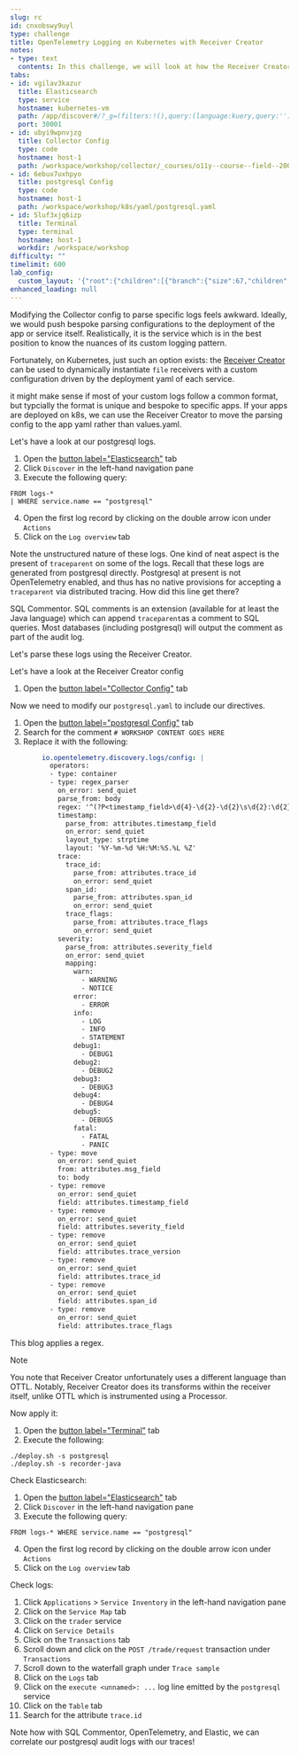 ```yaml
---
slug: rc
id: cnxobswy9uyl
type: challenge
title: OpenTelemetry Logging on Kubernetes with Receiver Creator
notes:
- type: text
  contents: In this challenge, we will look at how the Receiver Creator works
tabs:
- id: vgilav3kazur
  title: Elasticsearch
  type: service
  hostname: kubernetes-vm
  path: /app/discover#/?_g=(filters:!(),query:(language:kuery,query:''),refreshInterval:(pause:!t,value:60000),time:(from:now-1h,to:now))&_a=(breakdownField:log.level,columns:!(),dataSource:(type:esql),filters:!(),hideChart:!f,interval:auto,query:(esql:'FROM%20logs-*%20%0A%7C%20WHERE%20service.name%20%3D%3D%20%22postgresql%22%0A%20%20'),sort:!(!('@timestamp',desc)))
  port: 30001
- id: ubyi9wpnvjzg
  title: Collector Config
  type: code
  hostname: host-1
  path: /workspace/workshop/collector/_courses/o11y--course--field--200-otel-logs--main/_challenges/04-rc/values.patch
- id: 6ebux7uxhpyo
  title: postgresql Config
  type: code
  hostname: host-1
  path: /workspace/workshop/k8s/yaml/postgresql.yaml
- id: 5luf3xjq6izp
  title: Terminal
  type: terminal
  hostname: host-1
  workdir: /workspace/workshop
difficulty: ""
timelimit: 600
lab_config:
  custom_layout: '{"root":{"children":[{"branch":{"size":67,"children":[{"leaf":{"tabs":["vgilav3kazur","ubyi9wpnvjzg","6ebux7uxhpyo"],"activeTabId":"vgilav3kazur","size":72}},{"leaf":{"tabs":["5luf3xjq6izp"],"activeTabId":"5luf3xjq6izp","size":25}}]}},{"leaf":{"tabs":["assignment"],"activeTabId":"assignment","size":31}}],"orientation":"Horizontal"}}'
enhanced_loading: null
---
```

Modifying the Collector config to parse specific logs feels awkward. Ideally, we would push bespoke parsing configurations to the deployment of the app or service itself. Realistically, it is the service which is in the best position to know the nuances of its custom logging pattern.

Fortunately, on Kubernetes, just such an option exists: the [Receiver Creator](https://github.com/open-telemetry/opentelemetry-collector-contrib/blob/main/receiver/receivercreator/README.md) can be used to dynamically instantiate `file` receivers with a custom configuration driven by the deployment yaml of each service.

it might make sense if most of your custom logs follow a common format, but typcially the format is unique and bespoke to specific apps. If your apps are deployed on k8s, we can use the Receiver Creator to move the parsing config to the app yaml rather than values.yaml.

Let's have a look at our postgresql logs.

1. Open the [button label="Elasticsearch"](tab-0) tab
2. Click `Discover` in the left-hand navigation pane
3. Execute the following query:
```esql
FROM logs-*
| WHERE service.name == "postgresql"
```
4. Open the first log record by clicking on the double arrow icon under `Actions`
5. Click on the `Log overview` tab

Note the unstructured nature of these logs. One kind of neat aspect is the present of `traceparent` on some of the logs. Recall that these logs are generated from postgresql directly. Postgresql at present is not OpenTelemetry enabled, and thus has no native provisions for accepting a `traceparent` via distributed tracing. How did this line get there?

SQL Commentor. SQL comments is an extension (available for at least the Java language) which can append `traceparent`as a comment to SQL queries. Most databases (including postgresql) will output the comment as part of the audit log.

Let's parse these logs using the Receiver Creator.

Let's have a look at the Receiver Creator config
1. Open the [button label="Collector Config"](tab-1) tab



Now we need to modify our `postgresql.yaml` to include our directives.

1. Open the [button label="postgresql Config"](tab-2) tab
2. Search for the comment `# WORKSHOP CONTENT GOES HERE`
3. Replace it with the following:
```yaml
        io.opentelemetry.discovery.logs/config: |
          operators:
          - type: container
          - type: regex_parser
            on_error: send_quiet
            parse_from: body
            regex: '^(?P<timestamp_field>\d{4}-\d{2}-\d{2}\s\d{2}:\d{2}:\d{2}.\d{3}\s[A-z]+)\s\[\d+\]\s(?P<severity_field>[A-Z]+):\s*(?<msg_field>.*?)\s*(\/\*traceparent=\x27(?P<version>\d*)?-(?P<trace_id>\S*)-(?P<span_id>\S*)-(?P<trace_flags>\d*)\x27\*\/)?$'
            timestamp:
              parse_from: attributes.timestamp_field
              on_error: send_quiet
              layout_type: strptime
              layout: '%Y-%m-%d %H:%M:%S.%L %Z'
            trace:
              trace_id:
                parse_from: attributes.trace_id
                on_error: send_quiet
              span_id:
                parse_from: attributes.span_id
                on_error: send_quiet
              trace_flags:
                parse_from: attributes.trace_flags
                on_error: send_quiet
            severity:
              parse_from: attributes.severity_field
              on_error: send_quiet
              mapping:
                warn:
                  - WARNING
                  - NOTICE
                error:
                  - ERROR
                info:
                  - LOG
                  - INFO
                  - STATEMENT
                debug1:
                  - DEBUG1
                debug2:
                  - DEBUG2
                debug3:
                  - DEBUG3
                debug4:
                  - DEBUG4
                debug5:
                  - DEBUG5
                fatal:
                  - FATAL
                  - PANIC
          - type: move
            on_error: send_quiet
            from: attributes.msg_field
            to: body
          - type: remove
            on_error: send_quiet
            field: attributes.timestamp_field
          - type: remove
            on_error: send_quiet
            field: attributes.severity_field
          - type: remove
            on_error: send_quiet
            field: attributes.trace_version
          - type: remove
            on_error: send_quiet
            field: attributes.trace_id
          - type: remove
            on_error: send_quiet
            field: attributes.span_id
          - type: remove
            on_error: send_quiet
            field: attributes.trace_flags
```

This blog applies a regex.



> [!NOTE]
> You note that Receiver Creator unfortunately uses a different language than OTTL. Notably, Receiver Creator does its transforms within the receiver itself, unlike OTTL which is instrumented using a Processor.

Now apply it:
1. Open the [button label="Terminal"](tab-3) tab
2. Execute the following:
```bash,run
./deploy.sh -s postgresql
./deploy.sh -s recorder-java
```

Check Elasticsearch:
1. Open the [button label="Elasticsearch"](tab-0) tab
2. Click `Discover` in the left-hand navigation pane
3. Execute the following query:
```esql
FROM logs-* WHERE service.name == "postgresql"
```
4. Open the first log record by clicking on the double arrow icon under `Actions`
5. Click on the `Log overview` tab

Check logs:

1. Click `Applications` > `Service Inventory` in the left-hand navigation pane
2. Click on the `Service Map` tab
3. Click on the `trader` service
4. Click on `Service Details`
5. Click on the `Transactions` tab
6. Scroll down and click on the `POST /trade/request` transaction under `Transactions`
7. Scroll down to the waterfall graph under `Trace sample`
8. Click on the `Logs` tab
9. Click on the `execute <unnamed>: ...` log line emitted by the `postgresql` service
10. Click on the `Table` tab
11. Search for the attribute `trace.id`

Note how with SQL Commentor, OpenTelemetry, and Elastic, we can correlate our postgresql audit logs with our traces!
